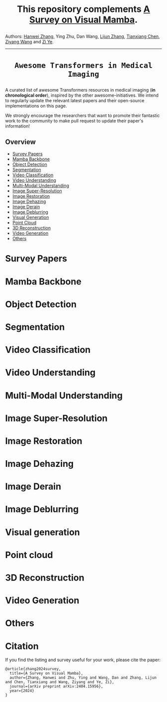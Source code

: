 # <p align=center> This repository complements [A Survey on Visual Mamba](https://arxiv.org/abs/2404.15956).



Authors: [Hanwei Zhang](https://hanwei0912.github.io/), Ying Zhu, Dan Wang, [Lijun Zhang](https://scholar.google.com/citations?user=swBYV0YAAAAJ&hl=en&oi=sra), [Tianxiang Chen](https://scholar.google.com/citations?user=xU3Ysg0AAAAJ&hl=en&oi=sra), [Ziyang Wang](https://github.com/ziyangwang007) and [Zi Ye](https://scholar.google.com/citations?user=1V0CqfYAAAAJ&hl=zh-CN). 
</p>



<hr />

# <p align=center>`Awesome Transformers in Medical Imaging`</p>

A curated list of awesome Transformers resources in medical imaging (**in chronological order**), inspired by the other awesome-initiatives. We intend to regularly update the relevant latest papers and their open-source implementations on this page. 

We strongly encourage the researchers that want to promote their fantastic work to the community to make pull request to update their paper's information!



## Overview
- [Survey Papers](#Survey-Papers)
- [Mamba Backbone](#Mamba-Backbone)
- [Object Detection](#Object-Detection)
- [Segmentation](#Segmentation)
- [Video Classification](#Video-Classification)
- [Video Understanding](#Video-Understanding)
- [Multi-Modal Understanding](#Multi-Modal-Understanding)
- [Image Super-Resolution](#Image-Super-Resolution)
- [Image Restoration](#Image-Restoration)
- [Image Dehazing](#Image-Dehazing)
- [Image Derain](#Image-Derain)
- [Image Deblurring](#Image-Deblurring)
- [Visual Generation](#Visual-Generation)
- [Point Cloud](#Point-Cloud)
- [3D Reconstruction](#3D-Reconstruction)
- [Video Generation](#Video-Generation)
- [Others](#Others)



# Survey Papers


# Mamba Backbone


# Object Detection

# Segmentation

# Video Classification

# Video Understanding

# Multi-Modal Understanding

# Image Super-Resolution


# Image Restoration

# Image Dehazing

# Image Derain

# Image Deblurring

# Visual generation

# Point cloud

# 3D Reconstruction

# Video Generation

# Others



# Citation

If you find the listing and survey useful for your work, please cite the paper:

```
@article{zhang2024survey,
  title={A Survey on Visual Mamba},
  author={Zhang, Hanwei and Zhu, Ying and Wang, Dan and Zhang, Lijun and Chen, Tianxiang and Wang, Ziyang and Ye, Zi},
  journal={arXiv preprint arXiv:2404.15956},
  year={2024}
}
```

